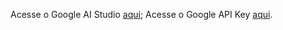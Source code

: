 Acesse o Google AI Studio [aqui](https://aistudio.google.com/app/prompts/new_chat);
Acesse o Google API Key [aqui](https://aistudio.google.com/app/apikey).

